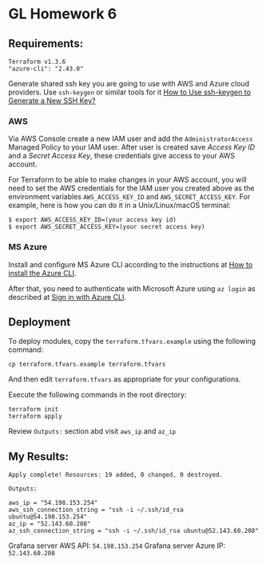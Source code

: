 # GL Homework 6

## Requirements:
```
Terraform v1.3.6
"azure-cli": "2.43.0"
```

Generate shared ssh key you are going to use with AWS and Azure cloud providers. Use `ssh-keygen` or similar tools for it [How to Use ssh-keygen to Generate a New SSH Key?](https://www.ssh.com/academy/ssh/keygen)

### AWS

Via AWS Console create a new IAM user and add the `AdministratorAccess` Managed Policy to your IAM user. After user is created save _Access Key ID_ and a _Secret Access Key_, these credentials give access to your AWS account.

For Terraform to be able to make changes in your AWS account, you will need to set the AWS credentials for the IAM user you created above as the environment variables `AWS_ACCESS_KEY_ID` and `AWS_SECRET_ACCESS_KEY`. For example, here is how you can do it in a Unix/Linux/macOS terminal:

```
$ export AWS_ACCESS_KEY_ID=(your access key id)
$ export AWS_SECRET_ACCESS_KEY=(your secret access key)
```

### MS Azure

Install and configure MS Azure CLI  according to the
instructions at [How to install the Azure CLI](https://learn.microsoft.com/en-us/cli/azure/install-azure-cli).

After that, you need to authenticate with Microsoft Azure using `az login` as described at [Sign in with Azure CLI](https://docs.microsoft.com/en-us/cli/azure/authenticate-azure-cli).

## Deployment
To deploy modules, copy the `terraform.tfvars.example` using the following command:

```
cp terraform.tfvars.example terraform.tfvars
```

And then edit `terraform.tfvars` as appropriate for your configurations.

Execute the following commands in the root directory:
```
terraform init
terraform apply
```

Review `Outputs:` section abd visit `aws_ip` and `az_ip`

## My Results:
```
Apply complete! Resources: 19 added, 0 changed, 0 destroyed.

Outputs:

aws_ip = "54.198.153.254"
aws_ssh_connection_string = "ssh -i ~/.ssh/id_rsa ubuntu@54.198.153.254"
az_ip = "52.143.60.208"
az_ssh_connection_string = "ssh -i ~/.ssh/id_rsa ubuntu@52.143.60.208"
```

Grafana server AWS API: `54.198.153.254`
Grafana server Azure IP: `52.143.60.208`

